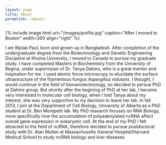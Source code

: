 ```yaml
---
layout: page
title: About
permalink: /about/
---
```


{% include image.html url="/images/profile.jpg" caption="After I moved to Boston" width=300 align="right" %}

I am Biplab Paul, born and grown up in Bangladesh. After completion of the undergraduate degree from the Biotechnology and Genetic Engineering Discipline at Khulna University, I moved to Canada to pursue my graduate study. I have completed Masters in Biochemistry from the University of Regina, under supervision of Dr. Tanya Dahms, who is a great mentor and inspiration for me. I used atomic force microscopy to elucidate the surface ultrastructure of the filamentous fungus *Aspergillus nidulans*. I thought, I would continue in the field of bionanotechnology, so decided to persue PhD at Dahms group. But shortly after the begining of PhD at her lab, I became very interested in molecular cell biology, when I told Tanya about my interest, she was very supportive to my decision to leave her lab. In fall 2013, I join at the Department of Cell Biology, University of Alberta as a PhD student at Dr. Ben Montpetit lab. My PhD research focuses on RNA Biology, more specifically how the accumulation of polyadenylated ncRNA affect overall gene expression in eukaryotic cell. At the end of my PhD I felt attracted to the field of ncRNA, therefore decided to pursue postdoctoral study with Dr. Alan Mullen at Massachusetts General Hospital/Harvard Medical School to study ncRNA biology and liver diseases. 
